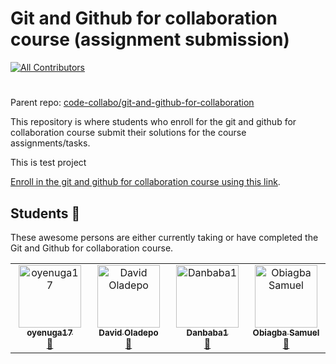 # Git and Github for collaboration course (assignment submission)
<!-- ALL-CONTRIBUTORS-BADGE:START - Do not remove or modify this section -->
[![All Contributors](https://img.shields.io/badge/all_contributors-4-orange.svg?style=flat-square)](#contributors-)
<!-- ALL-CONTRIBUTORS-BADGE:END -->

#
Parent repo: [code-collabo/git-and-github-for-collaboration](https://github.com/code-collabo/git-and-github-for-collaboration)

This repository is where students who enroll for the git and github for collaboration course submit their solutions for the course assignments/tasks.

This is test project

[Enroll in the git and github for collaboration course using this link](https://obiagba-mary.gitbook.io/git-and-github-training-exercises).

## Students 🎉
These awesome persons are either currently taking or have completed the Git and Github for collaboration course.

<!-- ALL-CONTRIBUTORS-LIST:START - Do not remove or modify this section -->
<!-- prettier-ignore-start -->
<!-- markdownlint-disable -->
<table>
  <tbody>
    <tr>
      <td align="center" valign="top" width="14.28%"><a href="https://github.com/oyenuga17"><img src="https://avatars.githubusercontent.com/u/64274826?v=4?s=100" width="100px;" alt="oyenuga17"/><br /><sub><b>oyenuga17</b></sub></a><br /><a href="https://github.com/code-collabo/submit-course-assignment/commits?author=oyenuga17" title="Documentation">📖</a></td>
      <td align="center" valign="top" width="14.28%"><a href="https://github.com/Dkingofcode"><img src="https://avatars.githubusercontent.com/u/91491738?v=4?s=100" width="100px;" alt="David Oladepo"/><br /><sub><b>David Oladepo</b></sub></a><br /><a href="https://github.com/code-collabo/submit-course-assignment/commits?author=Dkingofcode" title="Documentation">📖</a></td>
      <td align="center" valign="top" width="14.28%"><a href="https://github.com/Danbaba1"><img src="https://avatars.githubusercontent.com/u/98762494?v=4?s=100" width="100px;" alt="Danbaba1"/><br /><sub><b>Danbaba1</b></sub></a><br /><a href="https://github.com/code-collabo/submit-course-assignment/commits?author=Danbaba1" title="Documentation">📖</a></td>
      <td align="center" valign="top" width="14.28%"><a href="https://github.com/samuko-things"><img src="https://avatars.githubusercontent.com/u/75276934?v=4?s=100" width="100px;" alt="Obiagba Samuel"/><br /><sub><b>Obiagba Samuel</b></sub></a><br /><a href="https://github.com/code-collabo/submit-course-assignment/commits?author=samuko-things" title="Documentation">📖</a></td>
    </tr>
  </tbody>
</table>

<!-- markdownlint-restore -->
<!-- prettier-ignore-end -->

<!-- ALL-CONTRIBUTORS-LIST:END -->

